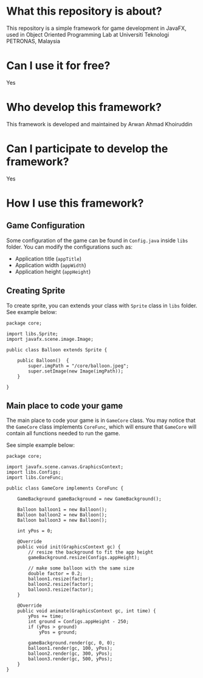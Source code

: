 # What this repository is about?

This repository is a simple framework for game development in JavaFX, used in Object Oriented Programming Lab at Universiti Teknologi PETRONAS, Malaysia

# Can I use it for free?

Yes

# Who develop this framework?

This framework is developed and maintained by Arwan Ahmad Khoiruddin

# Can I participate to develop the framework?

Yes

# How I use this framework?

## Game Configuration

Some configuration of the game can be found in `Config.java` inside `libs` folder. You can modify the configurations such as:

* Application title (`appTitle`)
* Application width (`appWidth`)
* Application height (`appHeight`)

## Creating Sprite

To create sprite, you can extends your class with `Sprite` class in `libs` folder. See example below:

```
package core;

import libs.Sprite;
import javafx.scene.image.Image;

public class Balloon extends Sprite {

    public Balloon()  {
        super.imgPath = "/core/balloon.jpeg";
        super.setImage(new Image(imgPath));
    }

}

```

## Main place to code your game

The main place to code your game is in `GameCore` class. You may notice that the `GameCore` class implements `CoreFunc`, which will ensure that `GameCore` will contain all functions needed to run the game.

See simple example below:

```
package core;

import javafx.scene.canvas.GraphicsContext;
import libs.Configs;
import libs.CoreFunc;

public class GameCore implements CoreFunc {

    GameBackground gameBackground = new GameBackground();

    Balloon balloon1 = new Balloon();
    Balloon balloon2 = new Balloon();
    Balloon balloon3 = new Balloon();

    int yPos = 0;

    @Override
    public void init(GraphicsContext gc) {
        // resize the background to fit the app height
        gameBackground.resize(Configs.appHeight);

        // make some balloon with the same size
        double factor = 0.2;
        balloon1.resize(factor);
        balloon2.resize(factor);
        balloon3.resize(factor);
    }

    @Override
    public void animate(GraphicsContext gc, int time) {
        yPos += time;
        int ground = Configs.appHeight - 250;
        if (yPos > ground)
            yPos = ground;

        gameBackground.render(gc, 0, 0);
        balloon1.render(gc, 100, yPos);
        balloon2.render(gc, 300, yPos);
        balloon3.render(gc, 500, yPos);
    }
}


```